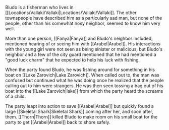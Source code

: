 Bludo is a fisherman who lives in [[Locations/Vallaki/Vallaki|Locations/Vallaki/Vallaki]]. The other townspeople have described him as a particularly sad man, but none of the people, other than his somewhat nosy neighbor, seemed to know him very well.

More than one person, [[Fanya|Fanya]] and Bludo's neighbor included, mentioned hearing of or seeing him with [[Arabel|Arabel]]. His interactions with the young girl were not seen as being sinister or malicious, but Bludo's neighbor and a few of the city guard mentioned that he had mentioned a "good luck charm" that he expected to help his luck with fishing.

When the party found Bludo, he was fishing around for something in his boat on [[Lake Zarovich|Lake Zarovich]]. When called out to, the man was confused but continued what he was doing once he realized that the people calling out to him were strangers. He was then seen tossing a bag out of his boat into the [[Lake Zarovich|lake]] from which the party heard the screams of a child.

The party leapt into action to save [[Arabel|Arabel]] but quickly found a large [[Skeletal Shark|Skeletal Shark]] coming after her, and soon after, them. [[Thorn|Thorn]] killed Bludo to make room on his small boat for the party to get [[Arabel|Arabel]] back to shore safely.